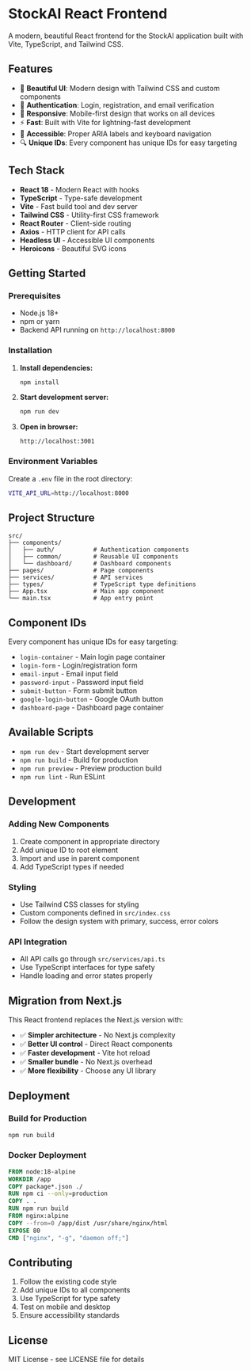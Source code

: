 # StockAI React Frontend

A modern, beautiful React frontend for the StockAI application built with Vite, TypeScript, and Tailwind CSS.

## Features

- 🎨 **Beautiful UI**: Modern design with Tailwind CSS and custom components
- 🔐 **Authentication**: Login, registration, and email verification
- 📱 **Responsive**: Mobile-first design that works on all devices
- ⚡ **Fast**: Built with Vite for lightning-fast development
- 🎯 **Accessible**: Proper ARIA labels and keyboard navigation
- 🔍 **Unique IDs**: Every component has unique IDs for easy targeting

## Tech Stack

- **React 18** - Modern React with hooks
- **TypeScript** - Type-safe development
- **Vite** - Fast build tool and dev server
- **Tailwind CSS** - Utility-first CSS framework
- **React Router** - Client-side routing
- **Axios** - HTTP client for API calls
- **Headless UI** - Accessible UI components
- **Heroicons** - Beautiful SVG icons

## Getting Started

### Prerequisites

- Node.js 18+ 
- npm or yarn
- Backend API running on `http://localhost:8000`

### Installation

1. **Install dependencies:**
   ```bash
   npm install
   ```

2. **Start development server:**
   ```bash
   npm run dev
   ```

3. **Open in browser:**
   ```
   http://localhost:3001
   ```

### Environment Variables

Create a `.env` file in the root directory:

```bash
VITE_API_URL=http://localhost:8000
```

## Project Structure

```
src/
├── components/
│   ├── auth/           # Authentication components
│   ├── common/         # Reusable UI components
│   └── dashboard/      # Dashboard components
├── pages/              # Page components
├── services/           # API services
├── types/              # TypeScript type definitions
├── App.tsx             # Main app component
└── main.tsx            # App entry point
```

## Component IDs

Every component has unique IDs for easy targeting:

- `login-container` - Main login page container
- `login-form` - Login/registration form
- `email-input` - Email input field
- `password-input` - Password input field
- `submit-button` - Form submit button
- `google-login-button` - Google OAuth button
- `dashboard-page` - Dashboard page container

## Available Scripts

- `npm run dev` - Start development server
- `npm run build` - Build for production
- `npm run preview` - Preview production build
- `npm run lint` - Run ESLint

## Development

### Adding New Components

1. Create component in appropriate directory
2. Add unique ID to root element
3. Import and use in parent component
4. Add TypeScript types if needed

### Styling

- Use Tailwind CSS classes for styling
- Custom components defined in `src/index.css`
- Follow the design system with primary, success, error colors

### API Integration

- All API calls go through `src/services/api.ts`
- Use TypeScript interfaces for type safety
- Handle loading and error states properly

## Migration from Next.js

This React frontend replaces the Next.js version with:

- ✅ **Simpler architecture** - No Next.js complexity
- ✅ **Better UI control** - Direct React components  
- ✅ **Faster development** - Vite hot reload
- ✅ **Smaller bundle** - No Next.js overhead
- ✅ **More flexibility** - Choose any UI library

## Deployment

### Build for Production

```bash
npm run build
```

### Docker Deployment

```dockerfile
FROM node:18-alpine
WORKDIR /app
COPY package*.json ./
RUN npm ci --only=production
COPY . .
RUN npm run build
FROM nginx:alpine
COPY --from=0 /app/dist /usr/share/nginx/html
EXPOSE 80
CMD ["nginx", "-g", "daemon off;"]
```

## Contributing

1. Follow the existing code style
2. Add unique IDs to all components
3. Use TypeScript for type safety
4. Test on mobile and desktop
5. Ensure accessibility standards

## License

MIT License - see LICENSE file for details
